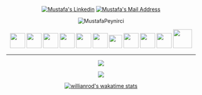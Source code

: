 <div align="center">
<!-- 
[![GitHub followers](https://img.shields.io/github/followers/MustafaPeynirci?style=flat&logo=github)](https://github.com/MustafaPeynirci?tab=followers)
[![GitHub stars](https://img.shields.io/github/stars/MustafaPeynirci?style=flat&logo=github&)](https://github.com/MustafaPeynirci?tab=repositories) -->

<!-- <hr> -->
  
  <a href="https://www.linkedin.com/in/mustafapeynirci/" target="_blank" rel="nofollow"><img alt="Mustafa's Linkedin" src="https://img.shields.io/badge/LinkedIn-0A66C2??style=flat-square&logo=linkedin&logoColor=white" /></a>
  <a href="mailto:mustafapeynirciii@gmail.com" target="_blank" rel="nofollow"><img alt="Mustafa's Mail Address" src="https://img.shields.io/badge/Gmail-F14236??style=flat-square&logo=gmail&logoColor=white" /></a>

<p align="center"> <img src="https://komarev.com/ghpvc/?username=MustafaPeynirci&label=Profile%20views&color=0e75b6&style=flat" alt="MustafaPeynirci" /> </p>

<!--<p align="center"> Visitor count<br><img src="https://profile-counter.glitch.me/MustafaPeynirci/count.svg" /></p>-->

<a href="https://www.javascript.com/"><img src="https://user-images.githubusercontent.com/61664693/116169142-b569fb80-a70c-11eb-8de0-029cbc2b2aef.png" width="40px"></img></a>
 <a href="https://nodejs.org/en/" ><img src="https://user-images.githubusercontent.com/61664693/116169136-b4d16500-a70c-11eb-8418-48daba4e08ef.png" width="40px"></img></a>
<a href="https://www.java.com/"><img src="https://user-images.githubusercontent.com/61664693/116169128-b3a03800-a70c-11eb-8fbe-55a5c4ad2689.png" width="40px"></img></a>
<a href="https://www.php.net/"><img src="https://www.php.net/images/logos/php-logo.svg" width="40px"></img></a>
<a href="https://codeigniter.com/"><img src="https://codeigniter.com/assets/icons/ci-footer.png" width="40px"></img></a>
<a href="https://www.typescriptlang.org/"><img src="https://user-images.githubusercontent.com/61664693/116169149-b6029200-a70c-11eb-9169-e68b84f77b9c.png" width="40px"></img></a>
<a href="https://vuejs.org/" ><img src="https://vuejs.org/images/logo.png" width="35px"></img></a>
<a href="https://angular.io/" ><img src="https://user-images.githubusercontent.com/61664693/116169133-b438ce80-a70c-11eb-8e91-4d57e3f94851.png" width="40px"></img></a>
<a href="https://firebase.google.com/" ><img src="https://user-images.githubusercontent.com/61664693/116169154-b69b2880-a70c-11eb-8220-18127bb1e9a8.png" width="40px"></img></a>
<a href="https://en.wikipedia.org/wiki/CSS"><img src="https://user-images.githubusercontent.com/61664693/116169139-b569fb80-a70c-11eb-8df4-4fa9be0bebe3.png" width="40px"></img></a>
<a href="https://www.npmjs.com/" ><img src="https://upload.wikimedia.org/wikipedia/commons/thumb/d/db/Npm-logo.svg/540px-Npm-logo.svg.png" width="50px"></img></a>

<hr>

<p align="center">
  <p>
    <a href="https://github.com/MustafaPeynirci" target="_blank">
    <img src="https://github-readme-stats.vercel.app/api?username=MustafaPeynirci&count_private=true&show_icons=true&theme=nord">  
    <!-- dracula theme yapmak için theme=nord değiştir theme=dracula -->
    </a>
</p>
  <p>
  <a href="https://github.com/MustafaPeynirci" target="_blank">
  <img align="center" src="https://github-readme-streak-stats.herokuapp.com?user=MustafaPeynirci&theme=nord&date_format=j%20M%5B%20Y%5D" />
  </a>
  </p>


[![willianrod's wakatime stats](https://github-readme-stats.vercel.app/api/wakatime?username=torukobyte&theme=nord&v=2&layout=compact&langs_count=10&hide=Markdown,Config,xml,yaml,json,Cocoa,Solution+file,Csproj,textmate,Gitignore+file,Other,Text,cshtml,Groovy,IL,AUTO_DETECTED,csharp,Jsonc,Publish+Profile+file)](https://github.com/MustafaPeynirci)

<!--
[![Ashutosh's github activity graph](https://github-readme-activity-graph.cyclic.app/graph?username=MustafaPeynirci&theme=nord)](https://github.com/MustafaPeynirci)
</div>
-->
